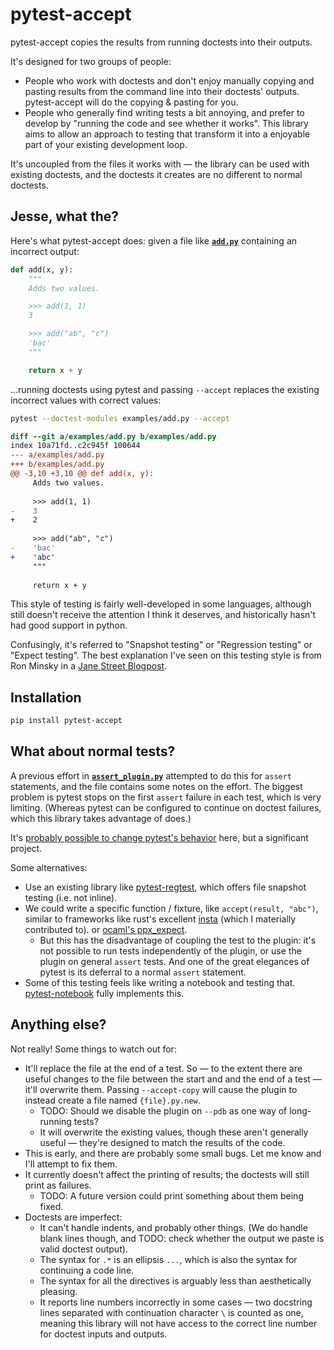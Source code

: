 # pytest-accept

pytest-accept copies the results from running doctests into their outputs.

It's designed for two groups of people:

- People who work with doctests and don't enjoy manually copying and pasting
  results from the command line into their doctests' outputs. pytest-accept will
  do the copying & pasting for you.
- People who generally find writing tests a bit annoying, and prefer to develop
  by "running the code and see whether it works". This library aims to allow an
  approach to testing that transform it into a enjoyable part of your existing
  development loop.

It's uncoupled from the files it works with — the library can be used with
existing doctests, and the doctests it creates are no different to normal
doctests.

## Jesse, what the?

Here's what pytest-accept does: given a file like
[**`add.py`**](examples/add.py) containing an incorrect output:

```python
def add(x, y):
    """
    Adds two values.

    >>> add(1, 1)
    3

    >>> add("ab", "c")
    'bac'
    """

    return x + y
```

...running doctests using pytest and passing `--accept` replaces the existing
incorrect values with correct values:

```sh
pytest --doctest-modules examples/add.py --accept
```

```diff
diff --git a/examples/add.py b/examples/add.py
index 10a71fd..c2c945f 100644
--- a/examples/add.py
+++ b/examples/add.py
@@ -3,10 +3,10 @@ def add(x, y):
     Adds two values.
 
     >>> add(1, 1)
-    3
+    2
 
     >>> add("ab", "c")
-    'bac'
+    'abc'
     """
 
     return x + y

```

This style of testing is fairly well-developed in some languages, although still
doesn't receive the attention I think it deserves, and historically hasn't had
good support in python.

Confusingly, it's referred to "Snapshot testing" or "Regression testing" or
"Expect testing". The best explanation I've seen on this testing style is from
Ron Minsky in a [Jane Street
Blogpost](https://blog.janestreet.com/testing-with-expectations/).

## Installation

```sh
pip install pytest-accept
```

## What about normal tests?

A previous effort in [**`assert_plugin.py`**](pytest_accept/assert_plugin.py)
attempted to do this for `assert` statements, and the file contains some notes
on the effort. The biggest problem is pytest stops on the first `assert` failure
in each test, which is very limiting. (Whereas pytest can be configured to
continue on doctest failures, which this library takes advantage of does.)

It's [probably possible to change pytest's
behavior](https://mail.python.org/pipermail/pytest-dev/2020-March/004918.html)
here, but a significant project.

Some alternatives:

- Use an existing library like
  [pytest-regtest](https://gitlab.com/uweschmitt/pytest-regtest), which offers
  file snapshot testing (i.e. not inline).
- We could write a specific function / fixture, like `accept(result, "abc")`,
  similar to frameworks like rust's excellent
  [insta](https://github.com/mitsuhiko/insta) (which I materially contributed
  to). or [ocaml's ppx_expect](https://github.com/janestreet/ppx_expect).
  - But this has the disadvantage of coupling the test to the plugin: it's not
    possible to run tests independently of the plugin, or use the plugin on
    general `assert` tests. And one of the great elegances of pytest is its
    deferral to a normal `assert` statement.
- Some of this testing feels like writing a notebook and testing that.
  [pytest-notebook](https://github.com/chrisjsewell/pytest-notebook) fully
  implements this.

## Anything else?

Not really! Some things to watch out for:

- It'll replace the file at the end of a test. So — to the extent there are
  useful changes to the file between the start and and the end of a test — it'll
  overwrite them. Passing `--accept-copy` will cause the plugin to instead
  create a file named `{file}.py.new`.
  - TODO: Should we disable the plugin on `--pdb` as one way of long-running tests?
  - It will overwrite the existing values, though these aren't generally useful — they're
    designed to match the results of the code.
- This is early, and there are probably some small bugs. Let me know and I'll
  attempt to fix them.
- It currently doesn't affect the printing of results; the doctests will still
  print as failures.
  - TODO: A future version could print something about them being fixed.
- Doctests are imperfect:
  - It can't handle indents, and probably other things. (We do handle blank
    lines though, and TODO: check whether the output we paste is valid doctest
    output).
  - The syntax for `.*` is an ellipsis `...`, which is also the syntax for
    continuing a code line.
  - The syntax for all the directives is arguably less than aesthetically
    pleasing.
  - It reports line numbers incorrectly in some cases — two docstring lines
    separated with continuation character `\` is counted as one, meaning this
    library will not have access to the correct line number for doctest inputs
    and outputs.
